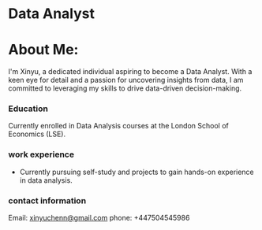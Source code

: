 # Data Analyst 

# About Me:
I'm Xinyu, a dedicated individual aspiring to become a Data Analyst. With a keen eye for detail and a passion for uncovering insights from data, I am committed to leveraging my skills to drive data-driven decision-making.

### Education 
Currently enrolled in Data Analysis courses at the London School of Economics (LSE).

### work experience
- Currently pursuing self-study and projects to gain hands-on experience in data analysis.

### contact information
Email: xinyuchenn@gmail.com
phone: +447504545986


